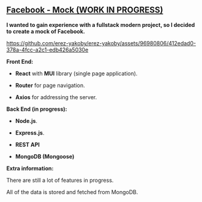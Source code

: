 ## [Facebook - Mock (WORK IN PROGRESS)](https://github.com/erez-yakoby/Facebook-Mock.git)
**I wanted to gain experience with a fullstack modern project, so I decided to create a mock of Facebook.**

https://github.com/erez-yakoby/erez-yakoby/assets/96980806/412edad0-378a-4fcc-a2c1-edb426a5030e



**Front End:** 
- **React** with **MUI** library (single page application). 

- **Router** for page navigation.

- **Axios** for addressing the server.

**Back End (in progress):** 
- **Node.js**.
  
- **Express.js**.

- **REST API**
  
- **MongoDB (Mongoose)**

**Extra information:**

There are still a lot of features in progress.

All of the data is stored and fetched from MongoDB.
